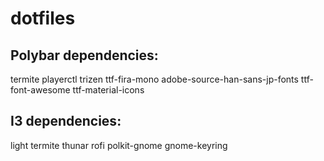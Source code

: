# dotfiles

## Polybar dependencies:

termite
playerctl
trizen
ttf-fira-mono
adobe-source-han-sans-jp-fonts
ttf-font-awesome
ttf-material-icons

## I3 dependencies:

light
termite
thunar
rofi
polkit-gnome
gnome-keyring
